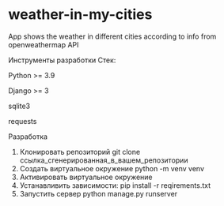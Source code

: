 # weather-in-my-cities
App shows the weather in different cities according to info from openweathermap API

Инструменты разработки
Стек:

Python >= 3.9

Django >= 3

sqlite3

requests

Разработка


1) Клонировать репозиторий
git clone ссылка_сгенерированная_в_вашем_репозитории
2) Создать виртуальное окружение
python -m venv venv
3) Активировать виртуальное окружение
4) Устанавливить зависимости:
pip install -r reqirements.txt
5) Запустить сервер
python manage.py runserver
